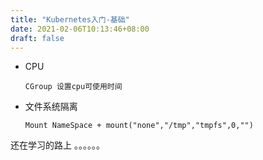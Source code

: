 ```yaml
---
title: "Kubernetes入门-基础"
date: 2021-02-06T10:13:46+08:00
draft: false
---
```


- CPU
  ~~~
  CGroup 设置cpu可使用时间
  ~~~
- 文件系统隔离
  ~~~
  Mount NameSpace + mount("none","/tmp","tmpfs",0,"")
  ~~~




还在学习的路上 。。。。。。